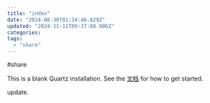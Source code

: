 ```yaml
---
title: "index"
date: "2024-08-30T01:34:46.829Z"
updated: "2024-11-11T09:37:08.906Z"
categories:
tags:
  - "share"
---
```


#share 

This is a blank Quartz installation. See the [文档](https://bill.is-a.dev/quartz-doc-cn/) for how to get started.

update.